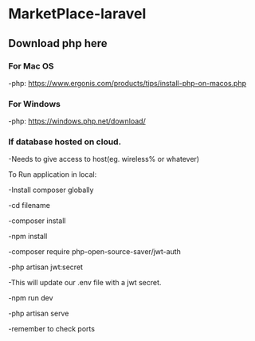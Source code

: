 # MarketPlace-laravel

## Download php here
### For Mac OS
-php: https://www.ergonis.com/products/tips/install-php-on-macos.php 

### For Windows
-php: https://windows.php.net/download/

### If database hosted on cloud.
-Needs to give access to host(eg. wireless% or whatever)

To Run application in local:

-Install composer globally

-cd filename

-composer install

-npm install

-composer require php-open-source-saver/jwt-auth

-php artisan jwt:secret

-This will update our .env file with a jwt secret.

-npm run dev

-php artisan serve

-remember to check ports
